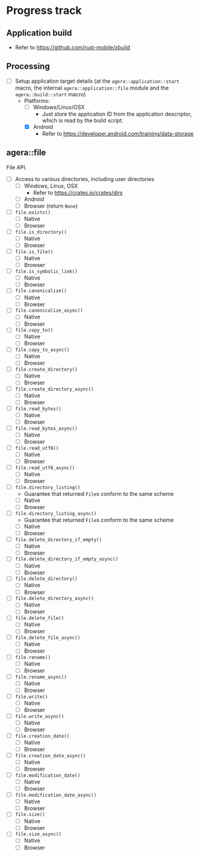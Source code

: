 # Progress track

## Application build

- Refer to https://github.com/rust-mobile/xbuild

## Processing

- [ ] Setup application target details (at the `agera::application::start` macro, the internal `agera::application::file` module and the `agera::build::start` macro)
  - Platforms:
    - [ ] Windows/Linux/OSX
      - Just store the application ID from the application descriptor, which is read by the build script.
    - [x] Android
      - Refer to https://developer.android.com/training/data-storage

## agera::file

File API.

- [ ] Access to various directories, including user directories
  - [ ] Windows, Linux, OSX
    - Refer to https://crates.io/crates/dirs
  - [ ] Android
  - [ ] Browser (return `None`)
- [ ] `file.exists()`
  - [ ] Native
  - [ ] Browser
- [ ] `file.is_directory()`
  - [ ] Native
  - [ ] Browser
- [ ] `file.is_file()`
  - [ ] Native
  - [ ] Browser
- [ ] `file.is_symbolic_link()`
  - [ ] Native
  - [ ] Browser
- [ ] `file.canonicalize()`
  - [ ] Native
  - [ ] Browser
- [ ] `file.canonicalize_async()`
  - [ ] Native
  - [ ] Browser
- [ ] `file.copy_to()`
  - [ ] Native
  - [ ] Browser
- [ ] `file.copy_to_async()`
  - [ ] Native
  - [ ] Browser
- [ ] `file.create_directory()`
  - [ ] Native
  - [ ] Browser
- [ ] `file.create_directory_async()`
  - [ ] Native
  - [ ] Browser
- [ ] `file.read_bytes()`
  - [ ] Native
  - [ ] Browser
- [ ] `file.read_bytes_async()`
  - [ ] Native
  - [ ] Browser
- [ ] `file.read_utf8()`
  - [ ] Native
  - [ ] Browser
- [ ] `file.read_utf8_async()`
  - [ ] Native
  - [ ] Browser
- [ ] `file.directory_listing()`
  - Guarantee that returned `File`s conform to the same scheme
  - [ ] Native
  - [ ] Browser
- [ ] `file.directory_listing_async()`
  - Guarantee that returned `File`s conform to the same scheme
  - [ ] Native
  - [ ] Browser
- [ ] `file.delete_directory_if_empty()`
  - [ ] Native
  - [ ] Browser
- [ ] `file.delete_directory_if_empty_async()`
  - [ ] Native
  - [ ] Browser
- [ ] `file.delete_directory()`
  - [ ] Native
  - [ ] Browser
- [ ] `file.delete_directory_async()`
  - [ ] Native
  - [ ] Browser
- [ ] `file.delete_file()`
  - [ ] Native
  - [ ] Browser
- [ ] `file.delete_file_async()`
  - [ ] Native
  - [ ] Browser
- [ ] `file.rename()`
  - [ ] Native
  - [ ] Browser
- [ ] `file.rename_async()`
  - [ ] Native
  - [ ] Browser
- [ ] `file.write()`
  - [ ] Native
  - [ ] Browser
- [ ] `file.write_async()`
  - [ ] Native
  - [ ] Browser
- [ ] `file.creation_date()`
  - [ ] Native
  - [ ] Browser
- [ ] `file.creation_date_async()`
  - [ ] Native
  - [ ] Browser
- [ ] `file.modification_date()`
  - [ ] Native
  - [ ] Browser
- [ ] `file.modification_date_async()`
  - [ ] Native
  - [ ] Browser
- [ ] `file.size()`
  - [ ] Native
  - [ ] Browser
- [ ] `file.size_async()`
  - [ ] Native
  - [ ] Browser